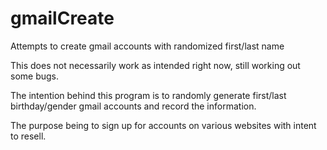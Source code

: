# gmailCreate
Attempts to create gmail accounts with randomized first/last name

This does not necessarily work as intended right now, still working out some bugs.

The intention behind this program is to randomly generate first/last birthday/gender gmail accounts and record the information.

The purpose being to sign up for accounts on various websites with intent to resell.

